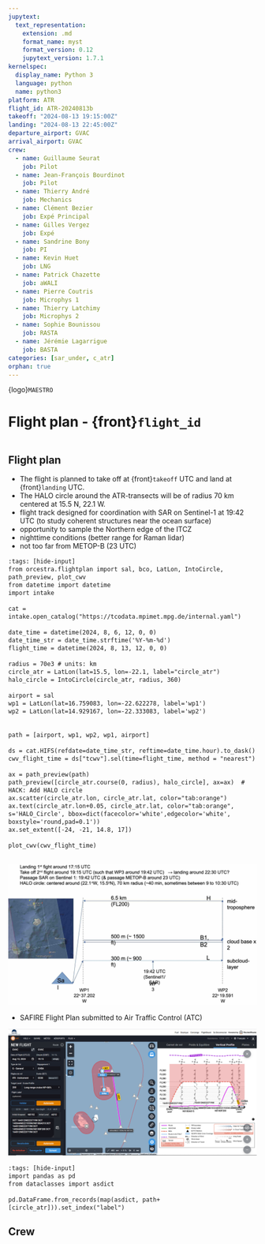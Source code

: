 ```yaml
---
jupytext:
  text_representation:
    extension: .md
    format_name: myst
    format_version: 0.12
    jupytext_version: 1.7.1
kernelspec:
  display_name: Python 3
  language: python
  name: python3
platform: ATR
flight_id: ATR-20240813b
takeoff: "2024-08-13 19:15:00Z"
landing: "2024-08-13 22:45:00Z"
departure_airport: GVAC
arrival_airport: GVAC
crew:
  - name: Guillaume Seurat
    job: Pilot
  - name: Jean-François Bourdinot
    job: Pilot
  - name: Thierry André
    job: Mechanics
  - name: Clément Bezier
    job: Expé Principal
  - name: Gilles Vergez 
    job: Expé 
  - name: Sandrine Bony
    job: PI
  - name: Kevin Huet
    job: LNG
  - name: Patrick Chazette
    job: aWALI
  - name: Pierre Coutris
    job: Microphys 1
  - name: Thierry Latchimy
    job: Microphys 2
  - name: Sophie Bounissou
    job: RASTA
  - name: Jérémie Lagarrigue
    job: BASTA
categories: [sar_under, c_atr]
orphan: true
---
```


{logo}`MAESTRO`

# Flight plan - {front}`flight_id`

```{badges}
```

## Flight plan
* The flight is planned to take off at {front}`takeoff` UTC and land at {front}`landing` UTC.
* The HALO circle around the ATR-transects will be of radius 70 km centered at 15.5 N, 22.1 W.
* flight track designed for coordination with SAR on Sentinel-1 at 19:42 UTC
 (to study coherent structures near the ocean surface)
* opportunity to sample the Northern edge of the ITCZ
* nighttime conditions (better range for Raman lidar)
* not too far from METOP-B (23 UTC)

```{code-cell} python3
:tags: [hide-input]
from orcestra.flightplan import sal, bco, LatLon, IntoCircle, path_preview, plot_cwv
from datetime import datetime
import intake

cat = intake.open_catalog("https://tcodata.mpimet.mpg.de/internal.yaml")

date_time = datetime(2024, 8, 6, 12, 0, 0)
date_time_str = date_time.strftime('%Y-%m-%d')
flight_time = datetime(2024, 8, 13, 12, 0, 0)

radius = 70e3 # units: km
circle_atr = LatLon(lat=15.5, lon=-22.1, label="circle_atr")
halo_circle = IntoCircle(circle_atr, radius, 360)

airport = sal
wp1 = LatLon(lat=16.759083, lon=-22.622278, label='wp1')
wp2 = LatLon(lat=14.929167, lon=-22.333083, label='wp2')


path = [airport, wp1, wp2, wp1, airport]

ds = cat.HIFS(refdate=date_time_str, reftime=date_time.hour).to_dask()
cwv_flight_time = ds["tcwv"].sel(time=flight_time, method = "nearest")

ax = path_preview(path)
path_preview([circle_atr.course(0, radius), halo_circle], ax=ax)  # HACK: Add HALO circle
ax.scatter(circle_atr.lon, circle_atr.lat, color="tab:orange")
ax.text(circle_atr.lon+0.05, circle_atr.lat, color="tab:orange", s='HALO_Circle', bbox=dict(facecolor='white',edgecolor='white', boxstyle='round,pad=0.1'))
ax.set_extent([-24, -21, 14.8, 17])

plot_cwv(cwv_flight_time)


```
![Flight Levels](./LEVELS-ATR-20240813b.jpg)

* SAFIRE Flight Plan submitted to Air Traffic Control (ATC)

![Page 1](./SAFIRE-ATR-20240813b.png)

```{code-cell} python3
:tags: [hide-input]
import pandas as pd
from dataclasses import asdict

pd.DataFrame.from_records(map(asdict, path+[circle_atr])).set_index("label")
```

## Crew

```{crew}
```